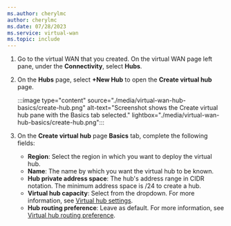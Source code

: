 ```yaml
---
ms.author: cherylmc
author: cherylmc
ms.date: 07/28/2023
ms.service: virtual-wan
ms.topic: include
---
```


1. Go to the virtual WAN that you created. On the virtual WAN page left pane, under the **Connectivity**, select **Hubs**.

1. On the **Hubs** page, select **+New Hub** to open the **Create virtual hub** page.

   :::image type="content" source="./media/virtual-wan-hub-basics/create-hub.png" alt-text="Screenshot shows the Create virtual hub pane with the Basics tab selected." lightbox="./media/virtual-wan-hub-basics/create-hub.png":::

1. On the **Create virtual hub** page **Basics** tab, complete the following fields:

   * **Region**: Select the region in which you want to deploy the virtual hub.
   * **Name**: The name by which you want the virtual hub to be known.
   * **Hub private address space**: The hub's address range in CIDR notation. The minimum address space is /24 to create a hub.
   * **Virtual hub capacity**: Select from the dropdown. For more information, see [Virtual hub settings](../articles/virtual-wan/hub-settings.md).
   * **Hub routing preference**: Leave as default. For more information, see [Virtual hub routing preference](../articles/virtual-wan/about-virtual-hub-routing-preference.md).
